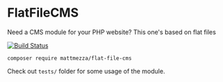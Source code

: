 # FlatFileCMS
Need a CMS module for your PHP website? This one's based on flat files

[![Build Status](https://travis-ci.org/mattmezza/flat-file-cms.svg?branch=master)](https://travis-ci.org/mattmezza/flat-file-cms)


`composer require mattmezza/flat-file-cms`

Check out `tests/` folder for some usage of the module.
